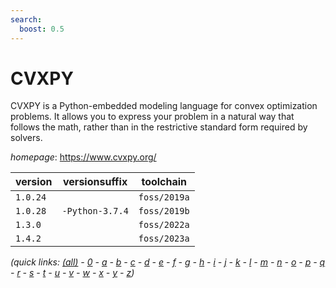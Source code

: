 ```yaml
---
search:
  boost: 0.5
---
```

# CVXPY

CVXPY is a Python-embedded modeling language for convex optimization problems.  It allows you to express your problem in a natural way that follows the math,  rather than in the restrictive standard form required by solvers.

*homepage*: <https://www.cvxpy.org/>

version | versionsuffix | toolchain
--------|---------------|----------
``1.0.24`` |  | ``foss/2019a``
``1.0.28`` | ``-Python-3.7.4`` | ``foss/2019b``
``1.3.0`` |  | ``foss/2022a``
``1.4.2`` |  | ``foss/2023a``


*(quick links: [(all)](../index.md) - [0](../0/index.md) - [a](../a/index.md) - [b](../b/index.md) - [c](../c/index.md) - [d](../d/index.md) - [e](../e/index.md) - [f](../f/index.md) - [g](../g/index.md) - [h](../h/index.md) - [i](../i/index.md) - [j](../j/index.md) - [k](../k/index.md) - [l](../l/index.md) - [m](../m/index.md) - [n](../n/index.md) - [o](../o/index.md) - [p](../p/index.md) - [q](../q/index.md) - [r](../r/index.md) - [s](../s/index.md) - [t](../t/index.md) - [u](../u/index.md) - [v](../v/index.md) - [w](../w/index.md) - [x](../x/index.md) - [y](../y/index.md) - [z](../z/index.md))*

